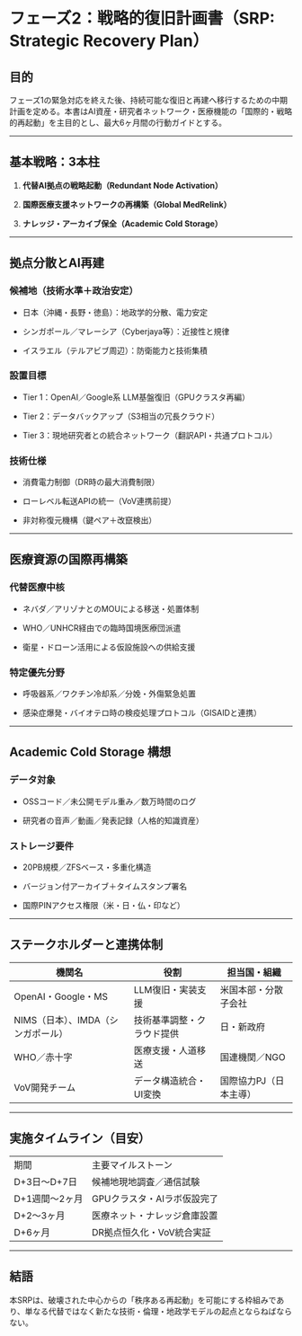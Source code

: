# フェーズ2：戦略的復旧計画書（SRP: Strategic Recovery Plan）

## 目的

フェーズ1の緊急対応を終えた後、持続可能な復旧と再建へ移行するための中期計画を定める。本書はAI資産・研究者ネットワーク・医療機能の「国際的・戦略的再起動」を主目的とし、最大6ヶ月間の行動ガイドとする。

---

## 基本戦略：3本柱

1. **代替AI拠点の戦略起動（Redundant Node Activation）**
    
2. **国際医療支援ネットワークの再構築（Global MedRelink）**
    
3. **ナレッジ・アーカイブ保全（Academic Cold Storage）**
    

---

## 拠点分散とAI再建

### 候補地（技術水準＋政治安定）

- 日本（沖縄・長野・徳島）：地政学的分散、電力安定
    
- シンガポール／マレーシア（Cyberjaya等）：近接性と規律
    
- イスラエル（テルアビブ周辺）：防衛能力と技術集積
    

### 設置目標

- Tier 1：OpenAI／Google系 LLM基盤復旧（GPUクラスタ再編）
    
- Tier 2：データバックアップ（S3相当の冗長クラウド）
    
- Tier 3：現地研究者との統合ネットワーク（翻訳API・共通プロトコル）
    

### 技術仕様

- 消費電力制御（DR時の最大消費制限）
    
- ローレベル転送APIの統一（VoV連携前提）
    
- 非対称復元機構（鍵ペア＋改竄検出）
    

---

## 医療資源の国際再構築

### 代替医療中核

- ネバダ／アリゾナとのMOUによる移送・処置体制
    
- WHO／UNHCR経由での臨時国境医療団派遣
    
- 衛星・ドローン活用による仮設施設への供給支援
    

### 特定優先分野

- 呼吸器系／ワクチン冷却系／分娩・外傷緊急処置
    
- 感染症爆発・バイオテロ時の検疫処理プロトコル（GISAIDと連携）
    

---

## Academic Cold Storage 構想

### データ対象

- OSSコード／未公開モデル重み／数万時間のログ
    
- 研究者の音声／動画／発表記録（人格的知識資産）
    

### ストレージ要件

- 20PB規模／ZFSベース・多重化構造
    
- バージョン付アーカイブ＋タイムスタンプ署名
    
- 国際PINアクセス権限（米・日・仏・印など）
    

---

## ステークホルダーと連携体制

|機関名|役割|担当国・組織|
|---|---|---|
|OpenAI・Google・MS|LLM復旧・実装支援|米国本部・分散子会社|
|NIMS（日本）、IMDA（シンガポール）|技術基準調整・クラウド提供|日・新政府|
|WHO／赤十字|医療支援・人道移送|国連機関／NGO|
|VoV開発チーム|データ構造統合・UI変換|国際協力PJ（日本主導）|

---

## 実施タイムライン（目安）

|   |   |
|---|---|
|期間|主要マイルストーン|
|D+3日〜D+7日|候補地現地調査／通信試験|
|D+1週間〜2ヶ月|GPUクラスタ・AIラボ仮設完了|
|D+2〜3ヶ月|医療ネット・ナレッジ倉庫設置|
|D+6ヶ月|DR拠点恒久化・VoV統合実証|

---

## 結語

本SRPは、破壊された中心からの「秩序ある再起動」を可能にする枠組みであり、単なる代替ではなく新たな技術・倫理・地政学モデルの起点とならねばならない。